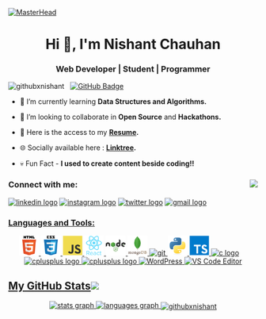 [![MasterHead](https://user-images.githubusercontent.com/10498744/210012254-234538ff-d198-48aa-8964-37e6fd45d227.gif)](https://linktr.ee/linkxnishant)</br>

###

<h1 align="center">Hi 👋, I'm Nishant Chauhan</h1>
<h3 align="center">Web Developer | Student | Programmer</h3>

<p align="left"> <img src="https://komarev.com/ghpvc/?username=githubxnishant&label=Profile%20views&color=0e75b6&style=flat" alt="githubxnishant" /> &nbsp <a href="https://github.com/githubxnishant?tab=followers"><img src="https://img.shields.io/github/followers/githubxnishant?label=Followers&style=social" alt="GitHub Badge"></a> </p>


- 🌱 I’m currently learning **Data Structures and Algorithms.**

- 👯 I’m looking to collaborate in **Open Source** and **Hackathons.**

- 📄 Here is the access to my **[Resume](https://drive.google.com/file/d/1q6bFWDDdg-Yw0_8YVrDrFqQcC9DVNhlu/view?usp=drivesdk).** 

- 🌐 Socially available here : **[Linktree](https://linktr.ee/linkxnishant).**

- 💀 Fun Fact - **I used to create content beside coding!!**

###

<img align="right" height="150" src="https://user-images.githubusercontent.com/74038190/271839856-3b4607a1-1cc6-41f1-926f-892ae880e7a5.gif"  />

###

<h3 align="left">Connect with me:</h3> 
<div align="left">
<a href="https://www.linkedin.com/in/linkxnishant" target="blank"><img src="https://img.shields.io/static/v1?message=LinkedIn&logo=linkedin&label=&color=0077B5&logoColor=white&labelColor=&style=for-the-badge" height="35" alt="linkedin logo"  /></a>
<a href="https://www.instagram.com/chauhanishant_" target="blank"> <img src="https://img.shields.io/static/v1?message=Instagram&logo=instagram&label=&color=E4405F&logoColor=white&labelColor=&style=for-the-badge" height="35" alt="instagram logo"  /></a>
<a href="https://twitter.com/tweetxnishant" target="blank"> <img src="https://img.shields.io/static/v1?message=Twitter&logo=twitter&label=&color=1DA1F2&logoColor=white&labelColor=&style=for-the-badge" height="35" alt="twitter logo"  /></a>
<a href="mailto:mailxnishant@gmail.com" target="blank"><img src="https://img.shields.io/static/v1?message=Gmail&logo=gmail&label=&color=D14836&logoColor=white&labelColor=&style=for-the-badge" height="35" alt="gmail logo"  />
</div>

###

<h3 align="left">Languages and Tools:</h3>
<p align="center">
<img src="https://raw.githubusercontent.com/devicons/devicon/master/icons/html5/html5-original-wordmark.svg" alt="html5" width="40" height="40"/> 
<img src="https://raw.githubusercontent.com/devicons/devicon/master/icons/css3/css3-original-wordmark.svg" alt="css3" width="40" height="40"/>  
<img src="https://raw.githubusercontent.com/devicons/devicon/master/icons/javascript/javascript-original.svg" alt="javascript" width="40" height="40"/>
<img src="https://raw.githubusercontent.com/devicons/devicon/master/icons/react/react-original-wordmark.svg" alt="react" width="40" height="40"/>
<img src="https://raw.githubusercontent.com/devicons/devicon/master/icons/nodejs/nodejs-original-wordmark.svg" alt="nodejs" width="40" height="40"/>  
<img src="https://raw.githubusercontent.com/devicons/devicon/master/icons/mongodb/mongodb-original-wordmark.svg" alt="mongodb" width="40" height="40"/>
<img src="https://www.vectorlogo.zone/logos/git-scm/git-scm-icon.svg" alt="git" width="40" height="40"/>
<img src="https://raw.githubusercontent.com/devicons/devicon/master/icons/python/python-original.svg" alt="python" width="40" height="40"/> 
<img src="https://raw.githubusercontent.com/devicons/devicon/master/icons/typescript/typescript-original.svg" alt="typescript" width="40" height="40"/> 
<img src="https://cdn.jsdelivr.net/gh/devicons/devicon/icons/c/c-original.svg" height="40" alt="c logo"/>
<img src="https://cdn.jsdelivr.net/gh/devicons/devicon/icons/cplusplus/cplusplus-original.svg" height="40" width="40"  alt="cplusplus logo" />
<img src="https://cdn.jsdelivr.net/gh/devicons/devicon/icons/java/java-original.svg" height="40" width="40"  alt="cplusplus logo" />
<img src="https://raw.githubusercontent.com/danielcranney/readme-generator/main/public/icons/skills/wordpress-colored.svg" alt="WordPress" width="40" height="40"/>
<img src="https://raw.githubusercontent.com/danielcranney/readme-generator/main/public/icons/skills/visualstudiocode.svg" height="40" width="40"  alt="VS Code Editor" />
</p>

###

<h2>My GitHub Stats<img src="https://media.giphy.com/media/VgCDAzcKvsR6OM0uWg/giphy.gif" width="50"> </h2>
<div align="center">
<img src="https://github-readme-stats.vercel.app/api?username=githubxnishant&hide_title=false&hide_rank=false&show_icons=true&include_all_commits=true&count_private=true&disable_animations=false&theme=dracula&locale=en&hide_border=false" height="150" alt="stats graph"  />
<img src="https://github-readme-stats.vercel.app/api/top-langs?username=githubxnishant&locale=en&hide_title=false&layout=compact&card_width=320&langs_count=5&theme=dracula&hide_border=false" height="150" alt="languages graph"  />
<img align="center" src="https://github-readme-streak-stats.herokuapp.com/?user=githubxnishant&&theme=dracula&hide_border=false" alt="githubxnishant" />
</div>

###
